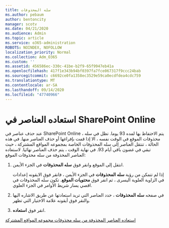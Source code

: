```yaml
---
title: سله المحذوفات
ms.author: pebaum
author: bentoncity
manager: scotv
ms.date: 04/21/2020
ms.audience: Admin
ms.topic: article
ms.service: o365-administration
ROBOTS: NOINDEX, NOFOLLOW
localization_priority: Normal
ms.collection: Adm_O365
ms.custom: ''
ms.assetid: 456586ec-330c-41be-b2f9-65f9947eb41a
ms.openlocfilehash: 417f1e343b94bf0397fa7fce067317f9ccc24bab
ms.sourcegitcommit: c6692ce0fa1358ec3529e59ca0ecdfdea4cdc759
ms.translationtype: MT
ms.contentlocale: ar-SA
ms.lasthandoff: 09/14/2020
ms.locfileid: "47740966"
---
```

# <a name="restore-items-in-sharepoint-online"></a>استعاده العناصر في SharePoint Online

عند حذف عناصر في SharePoint Online ، يتم الاحتفاظ بها لمده 93 يوما. تظل في سله محذوفات الموقع في الوقت نفسه ، الا إذا قمت بإفراغها أو حذف العناصر منها. في هذه الحالة ، تنتقل العناصر إلى سله المحذوفات الخاصة بمجموعه المواقع المشتركة ، حيث تبقي في غضون باقي أيام 93. في نهاية الوقت ، يتم حذف العناصر نهائيا. لاستعاده العناصر المحذوفة من سله محذوفات الموقع:
  
1. انتقل إلى الموقع وانقر فوق **سله المحذوفات** في الجزء الأيمن. 
    
    إذا لم تتمكن من رؤية **سله المحذوفات** في الجزء الأيمن ، فانقر فوق الايقونه إعدادات في الزاوية العلوية اليسرى ، ثم انقر فوق **محتويات الموقع**. تكون سله المحذوفات في اقصي يسار شريط الأوامر في الجزء العلوي.
    
2. في صفحه **سله المحذوفات** ، حدد العناصر التي تريد استعادتها عن طريق الاشاره اليها والنقر فوق أيقونه علامة الاختيار التي تظهر. 
    
3. انقر فوق **استعاده**.
    
[استعاده العناصر المحذوفة من سله محذوفات مجموعه المواقع المشتركة](https://go.microsoft.com/fwlink/?linkid=866439)
  

